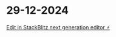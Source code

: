 # 29-12-2024

[Edit in StackBlitz next generation editor ⚡️](https://stackblitz.com/~/github.com/maxxmai007/29-12-2024)